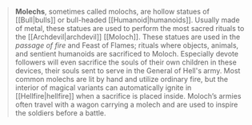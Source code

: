 > **Molechs**, sometimes called molochs, are hollow statues of [[Bull|bulls]] or bull-headed [[Humanoid|humanoids]]. Usually made of metal, these statues are used to perform the most sacred rituals to the [[Archdevil|archdevil]] [[Moloch]]. These statues are used in the *passage of fire* and Feast of Flames; rituals where objects, animals, and sentient humanoids are sacrificed to Moloch. Especially devote followers will even sacrifice the souls of their own children in these devices, their souls sent to serve in the General of Hell's army. Most common molechs are lit by hand and utilize ordinary fire, but the interior of magical variants can automatically ignite in [[Hellfire|hellfire]] when a sacrifice is placed inside. Moloch’s armies often travel with a wagon carrying a molech and are used to inspire the soldiers before a battle.







